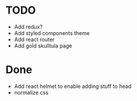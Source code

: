 # TODO

- Add redux?
- Add styled components theme
- Add react router
- Add gold skulltula page

# Done

- Add react helmet to enable adding stuff to head
- normalize css
